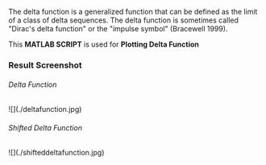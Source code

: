 The delta function is a generalized function that can be defined as the limit of a class of delta sequences. The delta function is sometimes called "Dirac's delta function" or the "impulse symbol" (Bracewell 1999).

This <b>MATLAB SCRIPT</b> is used for <b>Plotting Delta Function</b>

### Result Screenshot
<h6>Delta Function</h6>
![](./deltafunction.jpg)

<h6>Shifted Delta Function</h6>
![](./shifteddeltafunction.jpg)
